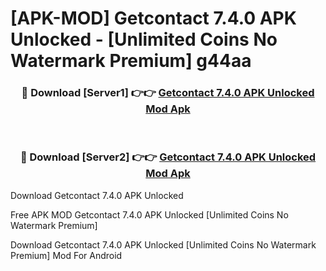 # [APK-MOD] Getcontact 7.4.0 APK Unlocked - [Unlimited Coins No Watermark Premium] g44aa



<div align="center">
<h3>🔴 Download [Server1] 👉👉 <a href="https://momento.my/?title=Getcontact_7.4.0_APK_Unlocked">Getcontact 7.4.0 APK Unlocked Mod Apk</a></h3><br>

<h3>🔴 Download [Server2] 👉👉 <a href="https://momento.my/?title=Getcontact_7.4.0_APK_Unlocked">Getcontact 7.4.0 APK Unlocked Mod Apk</a></h3>
</div>



Download Getcontact 7.4.0 APK Unlocked 

Free APK MOD Getcontact 7.4.0 APK Unlocked [Unlimited Coins No Watermark Premium]

Download Getcontact 7.4.0 APK Unlocked [Unlimited Coins No Watermark Premium] Mod For Android
